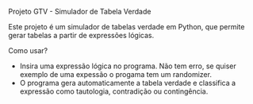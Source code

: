 Projeto GTV - Simulador de Tabela Verdade

Este projeto é um simulador de tabelas verdade em Python, que permite gerar tabelas a partir de expressões lógicas.

Como usar?
- Insira uma expressão lógica no programa. Não tem erro, se quiser exemplo de uma expessão o progama tem um randomizer.
- O programa gera automaticamente a tabela verdade e classifica a expressão como tautologia, contradição ou contingência.
